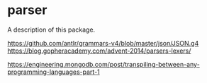 # parser

A description of this package.

https://github.com/antlr/grammars-v4/blob/master/json/JSON.g4
https://blog.gopheracademy.com/advent-2014/parsers-lexers/



https://engineering.mongodb.com/post/transpiling-between-any-programming-languages-part-1


